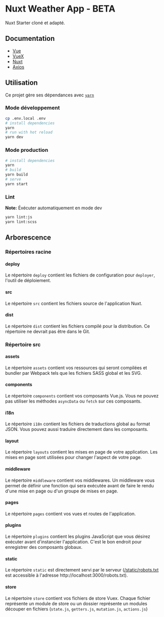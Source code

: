 # Nuxt Weather App - BETA

Nuxt Starter cloné et adapté.

## Documentation

- [Vue](https://vuejs.org/)
- [VueX](https://vuex.vuejs.org/)
- [Nuxt](https://nuxtjs.org/)
- [Axios](https://axios.nuxtjs.org/)

## Utilisation

Ce projet gère ses dépendances avec [`yarn`](https://yarnpkg.com/)

### Mode développement

```sh
cp .env.local .env
# install dependencies
yarn
# run with hot reload
yarn dev
```

### Mode production

```sh
# install dependencies
yarn
# build
yarn build
# serve
yarn start
```

### Lint

**Note:** Éxécuter automatiquement en mode dev

```sh
yarn lint:js
yarn lint:scss
```

## Arborescence

### Répertoires racine

#### deploy

Le répertoire `deploy` contient les fichiers de configuration pour `deployer`, l'outil de déploiement.

#### src

Le répertoire `src` contient les fichiers source de l'application Nuxt.

#### dist

Le répertoire `dist` contient les fichiers compilé pour la distribution. Ce répertoire ne devrait pas être dans le Git.

### Répertoire src

#### assets

Le répertoire `assets` contient vos ressources qui seront compilées et bundler par Webpack tels que les fichiers SASS global et les SVG.

#### components

Le répertoire `components` contient vos composants Vue.js. Vous ne pouvez pas utiliser les méthodes `asyncData` ou `fetch` sur ces composants.

#### i18n

Le répertoire `i18n` contient les fichiers de traductions global au format JSON. Vous pouvez aussi traduire directement dans les composants.

#### layout

Le répertoire `layouts` contient les mises en page de votre application. Les mises en page sont utilisées pour changer l'aspect de votre page.

#### middleware

Le répertoire `middleware` contient vos middlewares. Un middleware vous permet de définir une fonction qui sera exécutée avant de faire le rendu d'une mise en page ou d'un groupe de mises en page.

#### pages

Le répertoire `pages` contient vos vues et routes de l'application.

#### plugins

Le répertoire `plugins` contient les plugins JavaScript que vous désirez exécuter avant d'instancier l'application. C'est le bon endroit pour enregistrer des composants globaux.

#### static

Le répertoire `static` est directement servi par le serveur ([/static/robots.txt]() est accessible à l'adresse http://localhost:3000/robots.txt).

#### store

Le répertoire `store` contient vos fichiers de store Vuex. Chaque fichier représente un module de store ou un dossier représente un modules découper en fichiers (`state.js`, `getters.js`, `mutation.js`, `actions.js`)
